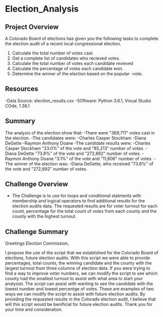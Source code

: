 # Election_Analysis

## Project Overview
A Colorado Board of elections has given you the following tasks to complete the election audit of a recent local congressional election.

1. Calculate the total number of votes cast.
2. Get a complete list of candidates who recieved votes.
3. Calculate the total number of votes each candidate revieved
4. Calculate the percentage of votes each candidate won.
5. Determine the winner of the election based on the popular -vote.

## Resources
-Data Source: election_results.csv
-SOftware: Python 3.6.1, Visual Studio COde, 1.38.1

## Summary
The analysis of the election show that:
-There were "369,711" votes cast in the election.
-The candidates were:
  -Charles Casper Stockham
  -Diana DeGette
  -Raymon Anthony Doane
 -The candidate results were:
  -Charles Casper Stockham "23.0%" of the vote and "85,213" number of votes.
  -Diana DeGette "73.8%" of the vote and "272,892" number of votes.
  -Raymon Anthony Doane "3.1%" of the vote and "11,606" number of votes.
 -The winner of the election was:
    -Diana DeGette, who received "73.8%" of the vote and "272,892" number of votes.
 ## Challenge Overview
 - The Challenge is to use for loops and conditional statments with membership and logical operators to find additional results for the election audits data. The requested results are for voter turnout for each count,  percentage for the total count of votes from each county and the county with the highest turnout.
 ## Challenge Summary
Greetings Election Commission, 

  I propose the use of the script that we established for the Colorado Board of elections, future election audits.  With this script we were able to provide percentages, total counts, the winning candidate and the county with the largest turnout from three columns of election data. If you were trying to find a way to improve voter numbers, we can modify the script to see which county had the smallest turnout to assist with what area to start your analysist.  The script can assist with wanting to see the candidate with the lowest number and lowest percentge of votes. These are examples of two ways we can modify the script to assist with future election audits.  By providing the requested results in the Colorado election audit, I believe that will this script would be benificial for future election audits.  Thank you for your time and consideration.  
